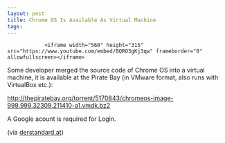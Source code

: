 ```yaml
---
layout: post
title: Chrome OS Is Available As Virtual Machine
tags:
---
```



                <iframe width="560" height="315" src="https://www.youtube.com/embed/0QRO3gKj3qw" frameborder="0" allowfullscreen></iframe>
<p>Some developer merged the source code of Chrome OS into a virtual machine, it is available at the Pirate Bay (in VMware format, also runs with VirtualBox etc.):</p>
<p><a href="http://thepiratebay.org/torrent/5170843/chromeos-image-999.999.32309.211410-a1.vmdk.bz2"><a href="http://thepiratebay.org/torrent/5170843/chromeos-image-999.999.32309.211410-a1.vmdk.bz2">http://thepiratebay.org/torrent/5170843/chromeos-image-999.999.32309.211410-a1.vmdk.bz2</a></a></p>
<p>A Google acount is required for Login.</p>
<p>(via <a href="http://derStandard.at//1256745251298/Download-ChromeOS-zum-Ausprobieren">derstandard.at</a>)</p>
